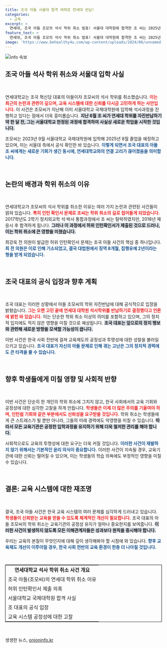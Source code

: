 ```yaml
---
title: 조국 아들 서울대 합격 여파로 연세대 반납!
categories:
  - 교육
excerpt: >
  연세대, 조국 아들 조모의 석사 학위 취소 발표! 서울대 대학원에 합격한 조 씨는 2025년 졸업을 목표로 학업을 이어가고 있는데, 뒤따르는 논란이 더욱 촉발되고 있다. 이 사건의 배경과 파장은 과연? 클릭해 확인하세요!
feature_text: >
  연세대, 조국 아들 조모의 석사 학위 취소 발표! 서울대 대학원에 합격한 조 씨는 2025년 졸업을 목표로 학업을 이어가고 있는데, 뒤따르는 논란이 더욱 촉발되고 있다. 이 사건의 배경과 파장은 과연? 클릭해 확인하세요!
image: 'https://www.behealthy4u.com/wp-content/uploads/2024/06/unnamed-file.png'
---
```


<p><img src="https://www.behealthy4u.com/wp-content/uploads/2024/06/unnamed-file.png" alt="info 속보" /></p>

<h2 data-ke-size="size26">조국 아들 석사 학위 취소와 서울대 입학 사실</h2>

<p data-ke-size="size16">&nbsp;</p>

<p>연세대학교는 조국 혁신당 대표의 아들이자 조모씨의 석사 학위를 취소했습니다. <b><span style="color: #ee2323;">이는 최근의 논란과 관련이 깊으며, 교육 시스템에 대한 신뢰를 다시금 고민하게 하는 사안입니다.</span></b> 이 사건은 조모씨가 지난해 이미 서울대학교 국제대학원에 입학해 석사과정을 진행하고 있다는 점에서 더욱 흥미롭습니다. <b><span style="background-color: #21538527;">지난 6월 조 씨가 연세대 학위를 자진반납하기 약 한 달 전, 그는 서울대학교 한정된 과정에 합격하여 사실상 새로운 학업을 시작한 것입니다.</span></b> </p>

<p>조모씨는 2023년 9월 서울대학교 국제대학원에 입학해 2025년 8월 졸업을 예정하고 있으며, 이는 서울대 측에서 공식 확인한 바 있습니다. <b><span style="color: #1a5490;">이렇게 되면서 조국 대표의 아들 조 씨에게는 새로운 기회가 생긴 동시에, 연세대학교와의 연결 고리가 끊어졌음을 의미합니다.</span></b></p>

<p data-ke-size="size16">&nbsp;</p>

<h2 data-ke-size="size26">논란의 배경과 학위 취소의 이유</h2>

<p data-ke-size="size16">&nbsp;</p>

<p>연세대학교가 조모씨의 석사 학위를 취소한 이유는 여러 가지 논란과 관련된 사건들이 얽혀 있습니다. <b><span style="color: #ee2323;">특히 인턴 확인서 문제로 조씨는 학위 취소의 길로 접어들게 되었습니다.</span></b> 2017학년도 2학기 정치외교학 석·박사 통합과정에서 조 씨는 탈락하였지만, 2018년 재응시 후 합격하게 됩니다. <b><span style="background-color: #21538527;">그러나 이 과정에서 허위 인턴확인서가 제출된 것으로 드러나, 이는 학위 취소에 큰 영향을 미쳤습니다.</span></b></p>

<p>최강욱 전 의원이 발급한 허위 인턴확인서 문제는 조국 아들 사건의 핵심 중 하나입니다. <b><span style="color: #1a5490;">최 전 의원은 이로 인해 기소되었고, 결국 대법원에서 징역 8개월, 집행유예 2년이라는 형을 받게 되었습니다.</span></b> </p>

<p data-ke-size="size16">&nbsp;</p>

<h2 data-ke-size="size26">조국 대표의 공식 입장과 향후 계획</h2>

<p data-ke-size="size16">&nbsp;</p>

<p>조국 대표는 이러한 상황에서 아들 조모씨의 학위 자진반납에 대해 공식적으로 입장을 밝혔습니다. <b><span style="color: #ee2323;">그는 오랜 고민 끝에 연세대 대학원 석사학위를 반납하기로 결정했다고 언론에 밝힌 바 있습니다.</span></b> 이는 단순한 학위 취소 이상의 의미를 포함하고 있으며, 그의 정치적 입지에도 적지 않은 영향을 미칠 것으로 예상됩니다. <b><span style="background-color: #21538527;">조국 대표는 앞으로의 정치 행보와 관련해 새로운 방향을 모색할 가능성이 큽니다.</span></b> </p>

<p>이번 사건은 한국 사회 전반에 걸쳐 교육제도의 공정성과 투명성에 대한 성찰을 불러일으키고 있습니다. <b><span style="color: #1a5490;">조국 대표가 자신의 아들 문제로 인해 겪는 고난은 그의 정치적 경력에도 큰 타격을 줄 수 있습니다.</span></b> </p>

<p data-ke-size="size16">&nbsp;</p>

<h2 data-ke-size="size26">향후 학생들에게 미칠 영향 및 사회적 반향</h2>

<p data-ke-size="size16">&nbsp;</p>

<p>이번 사건은 단순히 한 개인의 학위 취소에 그치지 않고, 한국 사회에서의 교육 기회와 공정성에 대한 심각한 고찰을 하게 만듭니다. <b><span style="color: #ee2323;">학생들은 이제 더 많은 주의를 기울여야 하며, 인턴쉽 기회와 같은 부분에서도 신뢰성을 요구받을 것입니다.</span></b> 학위 취소는 학생들에게 큰 스트레스가 될 뿐만 아니라, 그들의 미래 경력에도 악영향을 미칠 수 있습니다. <b><span style="background-color: #21538527;">따라서 모든 교육기관은 공정한 입학과정을 유지하기 위해 더욱 철저한 관리를 해야 합니다.</span></b></p>

<p>사회적으로도 교육의 투명성에 대한 요구는 더욱 커질 것입니다. <b><span style="color: #1a5490;">이러한 사건이 재발하지 않기 위해서는 기본적인 윤리 의식이 중요합니다.</span></b> 이러한 사건이 지속될 경우, 교육기관에 대한 신뢰는 떨어질 수 있으며, 이는 학생들의 학습 의욕에도 부정적인 영향을 미칠 수 있습니다. </p>

<p data-ke-size="size16">&nbsp;</p>

<h2 data-ke-size="size26">결론: 교육 시스템에 대한 재조명</h2>

<p data-ke-size="size16">&nbsp;</p>

<p>결국, 조국 아들 사건은 한국 교육 시스템의 여러 문제를 심각하게 드러내고 있습니다. <b><span style="color: #ee2323;">학생들이 신뢰받는 교육을 받을 수 있도록 체계적인 개선이 필요합니다.</span></b> 조국 대표의 아들 조모씨의 학위 취소는 교육기관의 공정성 유지가 얼마나 중요한지를 보여줍니다. <b><span style="background-color: #21538527;">이러한 사건이 발생하지 않도록 모든 이해관계자들은 성과보다 원칙을 중시해야 합니다.</span></b></p>

<p>우리는 교육의 본질이 무엇인지에 대해 깊이 생각해봐야 할 시점에 와 있습니다. <b><span style="color: #1a5490;">향후 교육제도 개선이 이루어질 경우, 한국 사회 전반의 교육 환경이 한층 더 나아질 것입니다.</span></b> </p>

<p data-ke-size="size16">&nbsp;</p>

<table style="width: 100%; border: 1px solid #000000;">
    <tr>
        <td style="text-align: center; height: 17px;"><b>연세대학교 석사 학위 취소 사건 개요</b></td>
    </tr>
    <tr>
        <td style="text-align: left; height: 17px;">조국 아들(조모씨)의 연세대 학위 취소 이유</td>
    </tr>
    <tr>
        <td style="text-align: left; height: 17px;">허위 인턴확인서 제출 의혹</td>
    </tr>
    <tr>
        <td style="text-align: left; height: 17px;">서울대학교 국제대학원 합격 사실</td>
    </tr>
    <tr>
        <td style="text-align: left; height: 17px;">조 대표의 공식 입장</td>
    </tr>
    <tr>
        <td style="text-align: left; height: 17px;">교육 시스템 공정성에 대한 고찰</td>
    </tr>
</table>

<p data-ke-size="size16">&nbsp;</p>
생생한 뉴스, <a href="https://onioninfo.kr" rel="dofollow">onioninfo.kr</a>


